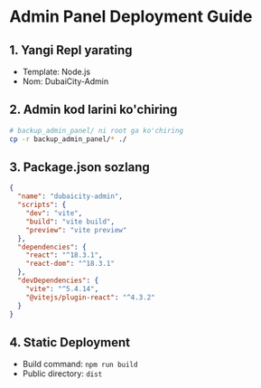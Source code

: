 
# Admin Panel Deployment Guide

## 1. Yangi Repl yarating
- Template: Node.js  
- Nom: DubaiCity-Admin

## 2. Admin kod larini ko'chiring
```bash
# backup_admin_panel/ ni root ga ko'chiring
cp -r backup_admin_panel/* ./
```

## 3. Package.json sozlang
```json
{
  "name": "dubaicity-admin",
  "scripts": {
    "dev": "vite",
    "build": "vite build",
    "preview": "vite preview"
  },
  "dependencies": {
    "react": "^18.3.1",
    "react-dom": "^18.3.1"
  },
  "devDependencies": {
    "vite": "^5.4.14",
    "@vitejs/plugin-react": "^4.3.2"
  }
}
```

## 4. Static Deployment
- Build command: `npm run build`
- Public directory: `dist`
